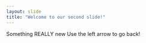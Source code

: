 ```yaml
---
layout: slide
title: "Welcome to our second slide!"
---
```

Something REALLY new
Use the left arrow to go back!

